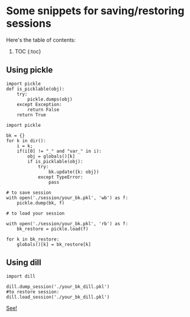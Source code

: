 # Some snippets for saving/restoring sessions

Here's the table of contents:

1. TOC
{:toc}

## Using pickle

```
import pickle
def is_picklable(obj):
    try:
        pickle.dumps(obj)
    except Exception:
        return False
    return True

import pickle

bk = {}
for k in dir():
    i = k;
    if(i[0] != "_" and "var_" in i):
        obj = globals()[k]
        if is_picklable(obj):
            try:
                bk.update({k: obj})
            except TypeError:
                pass
                
# to save session
with open('./session/your_bk.pkl', 'wb') as f:
    pickle.dump(bk, f)  
    
# to load your session

with open('./session/your_bk.pkl', 'rb') as f:
    bk_restore = pickle.load(f)
    
for k in bk_restore:
    globals()[k] = bk_restore[k]
```

## Using dill

```
import dill

dill.dump_session('./your_bk_dill.pkl')
#to restore session:
dill.load_session('./your_bk_dill.pkl')
```

[See!](https://medium.com/swlh/python-for-datascientist-quick-backup-for-everything-6d201a7e935d)







